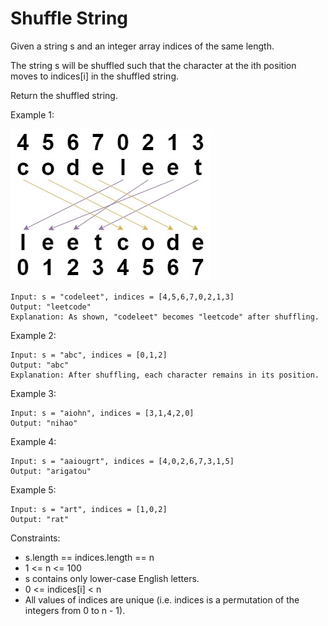 # Shuffle String
Given a string s and an integer array indices of the same length.

The string s will be shuffled such that the character at the ith 
position moves to indices[i] in the shuffled string.

Return the shuffled string.


Example 1:

![](images/example_1.jpeg)

    Input: s = "codeleet", indices = [4,5,6,7,0,2,1,3]
    Output: "leetcode"
    Explanation: As shown, "codeleet" becomes "leetcode" after shuffling.
Example 2:

    Input: s = "abc", indices = [0,1,2]
    Output: "abc"
    Explanation: After shuffling, each character remains in its position.
Example 3:

    Input: s = "aiohn", indices = [3,1,4,2,0]
    Output: "nihao"
Example 4:

    Input: s = "aaiougrt", indices = [4,0,2,6,7,3,1,5]
    Output: "arigatou"
Example 5:

    Input: s = "art", indices = [1,0,2]
    Output: "rat"


Constraints:

- s.length == indices.length == n
- 1 <= n <= 100
- s contains only lower-case English letters.
- 0 <= indices[i] < n
- All values of indices are unique (i.e. indices is a permutation of the integers from 0 to n - 1).